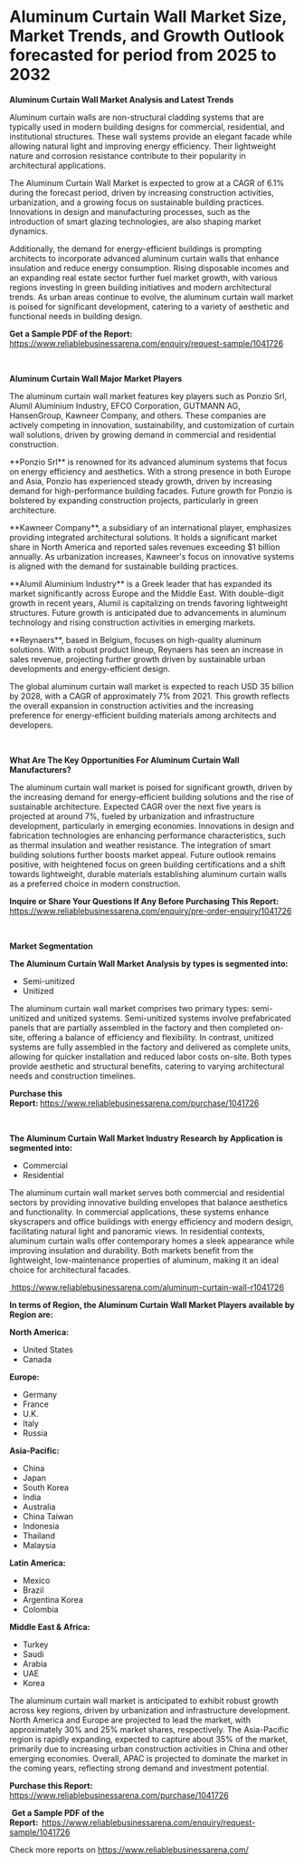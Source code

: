 <p><h1>Aluminum Curtain Wall Market Size, Market Trends, and Growth Outlook forecasted for period from 2025 to 2032</h1></p><p><strong>Aluminum Curtain Wall Market Analysis and Latest Trends</strong></p>
<p><p>Aluminum curtain walls are non-structural cladding systems that are typically used in modern building designs for commercial, residential, and institutional structures. These wall systems provide an elegant facade while allowing natural light and improving energy efficiency. Their lightweight nature and corrosion resistance contribute to their popularity in architectural applications. </p><p>The Aluminum Curtain Wall Market is expected to grow at a CAGR of 6.1% during the forecast period, driven by increasing construction activities, urbanization, and a growing focus on sustainable building practices. Innovations in design and manufacturing processes, such as the introduction of smart glazing technologies, are also shaping market dynamics. </p><p>Additionally, the demand for energy-efficient buildings is prompting architects to incorporate advanced aluminum curtain walls that enhance insulation and reduce energy consumption. Rising disposable incomes and an expanding real estate sector further fuel market growth, with various regions investing in green building initiatives and modern architectural trends. As urban areas continue to evolve, the aluminum curtain wall market is poised for significant development, catering to a variety of aesthetic and functional needs in building design.</p></p>
<p><strong>Get a Sample PDF of the Report:&nbsp;</strong> <a href="https://www.reliablebusinessarena.com/enquiry/request-sample/1041726?utm_campaign=3569&utm_medium=2&utm_source=Github&utm_content=ia&utm_term=31032025&utm_id=aluminum-curtain-wall">https://www.reliablebusinessarena.com/enquiry/request-sample/1041726</a></p>
<p>&nbsp;</p>
<p><strong>Aluminum Curtain Wall Major Market Players</strong></p>
<p><p>The aluminum curtain wall market features key players such as Ponzio Srl, Alumil Aluminium Industry, EFCO Corporation, GUTMANN AG, HansenGroup, Kawneer Company, and others. These companies are actively competing in innovation, sustainability, and customization of curtain wall solutions, driven by growing demand in commercial and residential construction.</p><p>**Ponzio Srl** is renowned for its advanced aluminum systems that focus on energy efficiency and aesthetics. With a strong presence in both Europe and Asia, Ponzio has experienced steady growth, driven by increasing demand for high-performance building facades. Future growth for Ponzio is bolstered by expanding construction projects, particularly in green architecture.</p><p>**Kawneer Company**, a subsidiary of an international player, emphasizes providing integrated architectural solutions. It holds a significant market share in North America and reported sales revenues exceeding $1 billion annually. As urbanization increases, Kawneer's focus on innovative systems is aligned with the demand for sustainable building practices.</p><p>**Alumil Aluminium Industry** is a Greek leader that has expanded its market significantly across Europe and the Middle East. With double-digit growth in recent years, Alumil is capitalizing on trends favoring lightweight structures. Future growth is anticipated due to advancements in aluminum technology and rising construction activities in emerging markets.</p><p>**Reynaers**, based in Belgium, focuses on high-quality aluminum solutions. With a robust product lineup, Reynaers has seen an increase in sales revenue, projecting further growth driven by sustainable urban developments and energy-efficient design.</p><p>The global aluminum curtain wall market is expected to reach USD 35 billion by 2028, with a CAGR of approximately 7% from 2021. This growth reflects the overall expansion in construction activities and the increasing preference for energy-efficient building materials among architects and developers.</p></p>
<p>&nbsp;</p>
<p><strong>What Are The Key Opportunities For Aluminum Curtain Wall Manufacturers?</strong></p>
<p><p>The aluminum curtain wall market is poised for significant growth, driven by the increasing demand for energy-efficient building solutions and the rise of sustainable architecture. Expected CAGR over the next five years is projected at around 7%, fueled by urbanization and infrastructure development, particularly in emerging economies. Innovations in design and fabrication technologies are enhancing performance characteristics, such as thermal insulation and weather resistance. The integration of smart building solutions further boosts market appeal. Future outlook remains positive, with heightened focus on green building certifications and a shift towards lightweight, durable materials establishing aluminum curtain walls as a preferred choice in modern construction.</p></p>
<p><strong>Inquire or Share Your Questions If Any Before Purchasing This Report:</strong> <a href="https://www.reliablebusinessarena.com/enquiry/pre-order-enquiry/1041726?utm_campaign=3569&utm_medium=2&utm_source=Github&utm_content=ia&utm_term=31032025&utm_id=aluminum-curtain-wall">https://www.reliablebusinessarena.com/enquiry/pre-order-enquiry/1041726</a></p>
<p>&nbsp;</p>
<p><strong>Market Segmentation</strong></p>
<p><strong>The Aluminum Curtain Wall Market Analysis by types is segmented into:</strong></p>
<p><ul><li>Semi-unitized</li><li>Unitized</li></ul></p>
<p><p>The aluminum curtain wall market comprises two primary types: semi-unitized and unitized systems. Semi-unitized systems involve prefabricated panels that are partially assembled in the factory and then completed on-site, offering a balance of efficiency and flexibility. In contrast, unitized systems are fully assembled in the factory and delivered as complete units, allowing for quicker installation and reduced labor costs on-site. Both types provide aesthetic and structural benefits, catering to varying architectural needs and construction timelines.</p></p>
<p><strong>Purchase this Report:&nbsp;</strong><a href="https://www.reliablebusinessarena.com/purchase/1041726?utm_campaign=3569&utm_medium=2&utm_source=Github&utm_content=ia&utm_term=31032025&utm_id=aluminum-curtain-wall">https://www.reliablebusinessarena.com/purchase/1041726</a></p>
<p>&nbsp;</p>
<p><strong>The Aluminum Curtain Wall Market Industry Research by Application is segmented into:</strong></p>
<p><ul><li>Commercial</li><li>Residential</li></ul></p>
<p><p>The aluminum curtain wall market serves both commercial and residential sectors by providing innovative building envelopes that balance aesthetics and functionality. In commercial applications, these systems enhance skyscrapers and office buildings with energy efficiency and modern design, facilitating natural light and panoramic views. In residential contexts, aluminum curtain walls offer contemporary homes a sleek appearance while improving insulation and durability. Both markets benefit from the lightweight, low-maintenance properties of aluminum, making it an ideal choice for architectural facades.</p></p>
<p><a href="https://www.reliablebusinessarena.com/aluminum-curtain-wall-r1041726?utm_campaign=3569&utm_medium=2&utm_source=Github&utm_content=ia&utm_term=31032025&utm_id=aluminum-curtain-wall">&nbsp;https://www.reliablebusinessarena.com/aluminum-curtain-wall-r1041726</a></p>
<p><strong>In terms of Region, the Aluminum Curtain Wall Market Players available by Region are:</strong></p>
<p>
    <p> <strong> North America: </strong>
        <ul>
            <li>United States</li>
            <li>Canada</li>
        </ul>
        </p> 
    <p> <strong> Europe: </strong>
        <ul>
            <li>Germany</li>
            <li>France</li>
            <li>U.K.</li>
            <li>Italy</li>
            <li>Russia</li>
        </ul>
        </p> 
    <p> <strong> Asia-Pacific: </strong>
        <ul>
            <li>China</li>
            <li>Japan</li>
            <li>South Korea</li>
            <li>India</li>
            <li>Australia</li>
            <li>China Taiwan</li>
            <li>Indonesia</li>
            <li>Thailand</li>
            <li>Malaysia</li>
        </ul>
        </p> 
    <p> <strong> Latin America: </strong>
        <ul>
            <li>Mexico</li>
            <li>Brazil</li>
            <li>Argentina Korea</li>
            <li>Colombia</li>
        </ul>
        </p> 
    <p> <strong> Middle East & Africa: </strong>
        <ul>
            <li>Turkey</li>
            <li>Saudi</li>
            <li>Arabia</li>
            <li>UAE</li>
            <li>Korea</li>
        </ul>
    </p>
    </p>
<p><p>The aluminum curtain wall market is anticipated to exhibit robust growth across key regions, driven by urbanization and infrastructure development. North America and Europe are projected to lead the market, with approximately 30% and 25% market shares, respectively. The Asia-Pacific region is rapidly expanding, expected to capture about 35% of the market, primarily due to increasing urban construction activities in China and other emerging economies. Overall, APAC is projected to dominate the market in the coming years, reflecting strong demand and investment potential.</p></p>
<p><strong>Purchase this Report: </strong><a href="https://www.reliablebusinessarena.com/purchase/1041726?utm_campaign=3569&utm_medium=2&utm_source=Github&utm_content=ia&utm_term=31032025&utm_id=aluminum-curtain-wall">https://www.reliablebusinessarena.com/purchase/1041726</a></p>
<p>&nbsp;<strong>Get a Sample PDF of the Report:&nbsp;&nbsp;</strong><a href="https://www.reliablebusinessarena.com/enquiry/request-sample/1041726?utm_campaign=3569&utm_medium=2&utm_source=Github&utm_content=ia&utm_term=31032025&utm_id=aluminum-curtain-wall">https://www.reliablebusinessarena.com/enquiry/request-sample/1041726</a></p>
<p><strong></strong></p>
<p>Check more reports on <a href="https://www.reliablebusinessarena.com/?utm_campaign=3569&utm_medium=2&utm_source=Github&utm_content=ia&utm_term=31032025&utm_id=aluminum-curtain-wall">https://www.reliablebusinessarena.com/</a></p>